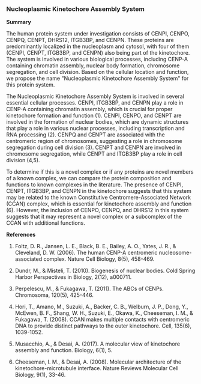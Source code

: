 ### Nucleoplasmic Kinetochore Assembly System

**Summary**

The human protein system under investigation consists of CENPI, CENPO, CENPQ, CENPT, DHRS12, ITGB3BP, and CENPN. These proteins are predominantly localized in the nucleoplasm and cytosol, with four of them (CENPI, CENPT, ITGB3BP, and CENPN) also being part of the kinetochore. The system is involved in various biological processes, including CENP-A containing chromatin assembly, nuclear body formation, chromosome segregation, and cell division. Based on the cellular location and function, we propose the name "Nucleoplasmic Kinetochore Assembly System" for this protein system.

The Nucleoplasmic Kinetochore Assembly System is involved in several essential cellular processes. CENPI, ITGB3BP, and CENPN play a role in CENP-A containing chromatin assembly, which is crucial for proper kinetochore formation and function (1). CENPI, CENPO, and CENPT are involved in the formation of nuclear bodies, which are dynamic structures that play a role in various nuclear processes, including transcription and RNA processing (2). CENPQ and CENPT are associated with the centromeric region of chromosomes, suggesting a role in chromosome segregation during cell division (3). CENPT and CENPN are involved in chromosome segregation, while CENPT and ITGB3BP play a role in cell division (4,5).

To determine if this is a novel complex or if any proteins are novel members of a known complex, we can compare the protein composition and functions to known complexes in the literature. The presence of CENPI, CENPT, ITGB3BP, and CENPN in the kinetochore suggests that this system may be related to the known Constitutive Centromere-Associated Network (CCAN) complex, which is essential for kinetochore assembly and function (6). However, the inclusion of CENPO, CENPQ, and DHRS12 in this system suggests that it may represent a novel complex or a subcomplex of the CCAN with additional functions.

**References**

1. Foltz, D. R., Jansen, L. E., Black, B. E., Bailey, A. O., Yates, J. R., & Cleveland, D. W. (2006). The human CENP-A centromeric nucleosome-associated complex. Nature Cell Biology, 8(5), 458-469.

2. Dundr, M., & Misteli, T. (2010). Biogenesis of nuclear bodies. Cold Spring Harbor Perspectives in Biology, 2(12), a000711.

3. Perpelescu, M., & Fukagawa, T. (2011). The ABCs of CENPs. Chromosoma, 120(5), 425-446.

4. Hori, T., Amano, M., Suzuki, A., Backer, C. B., Welburn, J. P., Dong, Y., McEwen, B. F., Shang, W. H., Suzuki, E., Okawa, K., Cheeseman, I. M., & Fukagawa, T. (2008). CCAN makes multiple contacts with centromeric DNA to provide distinct pathways to the outer kinetochore. Cell, 135(6), 1039-1052.

5. Musacchio, A., & Desai, A. (2017). A molecular view of kinetochore assembly and function. Biology, 6(1), 5.

6. Cheeseman, I. M., & Desai, A. (2008). Molecular architecture of the kinetochore-microtubule interface. Nature Reviews Molecular Cell Biology, 9(1), 33-46.